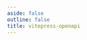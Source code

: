 ```yaml
---
aside: false
outline: false
title: vitepress-openapi
---
```


<script setup lang="ts">
import { useRoute, useData } from 'vitepress'
import { useOpenapi } from 'vitepress-openapi/client'
import spec from '../../../public/exchanges/openapi.json'

const route = useRoute()

const { isDark, params } = useData()

const operationId = route.data.params.operationId

const openapi = useOpenapi({ spec })

const pair = operationId.match(/get-exchange-moneda-(.*)-(.*)/).slice(1).join('/')

document.title = params.value.pageTitle
</script>

<OAOperation :spec="spec" :operationId="operationId" :isDark="isDark" />

<template v-if="pair === 'brl/ars' || pair === 'usd/brl'">

## Ejemplos de uso

```js eval code=false inspector=false
function getPair() {
  return window.location.pathname.match(/get-exchange-moneda-(.*)-(.*).html/).slice(1)
}
```

```js eval code=false inspector=false
function getEndpoint() {
  const url = `https://dolarapi.com/v1/exchanges/monedas/${getPair()[0]}/${getPair()[1]}`

  return url
}
```

```js eval code=false inspector=false
function getSortCompra() {
  const pair = getPair().join('/')
  switch (pair) {
    case 'brl/ars':
      return 'asc'
    case 'usd/brl':
      return 'desc'
    default:
      return 'asc'
  }
}
```

```js eval code=false inspector=false
function getSortVenta() {
  const pair = getPair().join('/')
    switch (pair) {
      case 'brl/ars':
        return 'desc'
      case 'usd/brl':
        return 'desc'
      default:
        return 'desc'
    }
}
```

```js eval code=false inspector=false
async function getData() {
    const exchanges = await fetch('https://dolarapi.com/v1/exchanges').then((res) => res.json());
    const monedas = (await fetch(getEndpoint()).then((res) => res.json()))
  
    return monedas
        .map((moneda) => {
            const exchange = exchanges.find((exchange) => exchange.id === moneda.exchange);
          
            const exchangeSufijo = moneda.criptomonedaBase ? `-cryptoBase-${moneda.criptomonedaBase}` : ''
              + (moneda.criptomoneda ? `-crypto-${moneda.criptomoneda}` : '')
          
            const nombreSufijo = moneda.criptomonedaBase ? ` (${moneda.criptomonedaBase})` : ''
              + (moneda.criptomoneda ? ` (${moneda.criptomoneda})` : '')
          
            return {
                exchange: moneda.exchange + exchangeSufijo,
                compra: moneda.compra,
                venta: moneda.venta,
                exchangeLogo: exchange ? exchange.logo : null,
                exchangeNombre: exchange.nombre + nombreSufijo,
            };
        })
}
```

```js eval code=false inspector=false
function getPlotBase({
    data,
    x,
    y,
    xLabel,
    yLabel,
    title,
    additionalMarks,
    sort,
}) {
    return Plot.plot({
        width,
        marginTop: 60,
        x: {label: xLabel},
        y: {label: yLabel},
        marks: [
          Plot.ruleY([0]),
          Plot.image(data, {
            x: x,
            y: y,
            src: 'exchangeLogo',
            width: 40,
            r: 20,
            title: 'exchange',
            sort: {x: sort === 'asc' ? 'y' : '-y'},
          }),
          Plot.text(data, {x: x, y: y, text: 'exchangeNombre', dy: 35, lineAnchor: 'bottom'}),
          Plot.text(data, {x: x, y: y, text: y, dy: 50, lineAnchor: 'bottom'}),
          Plot.tip(data, Plot.pointerX({x: x, y: y})),
          ...additionalMarks,
        ]
    }) 
}
```

### Opciones para pagar

```js eval code=false t=plot
(async () => {
  const data = (await getData())
    .filter((moneda) => moneda.compra > 0)
    .sort((a, b) => getSortCompra() === 'asc' ? a.compra - b.compra : b.compra - a.compra);

  const mejorOpcion = data[0];

  return getPlotBase({
    data,
    x: 'exchangeNombre',
    y: 'compra',
    xLabel: 'Exchange',
    yLabel: 'Compra',
    title: 'Mejor opción para pagar',
    additionalMarks: [
      Plot.tip(
        ['Mejor opción para pagar', mejorOpcion.compra],
        {x: [mejorOpcion.exchangeNombre], y: [mejorOpcion.compra], dy: -10, anchor: 'bottom'}
      ),
    ],
    sort: getSortCompra(),
  })
})()
```

### Opciones para cobrar

```js eval code=false t=plot
(async () => {
  const data = (await getData())
    .filter((moneda) => moneda.venta > 0)
    .sort((a, b) => getSortVenta() === 'asc' ? a.venta - b.venta : b.venta - a.venta);

  const mejorOpcion = data[0];

  return getPlotBase({
    data,
    x: 'exchangeNombre',
    y: 'venta',
    xLabel: 'Exchange',
    yLabel: 'Venta',
    title: 'Mejor opción para cobrar',
    additionalMarks: [
      Plot.tip(
        ['Mejor opción para cobrar', mejorOpcion.venta],
        {x: [mejorOpcion.exchangeNombre], y: [mejorOpcion.venta], dy: -10, anchor: 'bottom'}
      ),
    ],
    sort: getSortVenta(),
  })
})()
```

</template>
